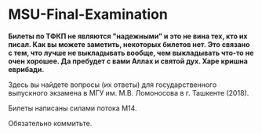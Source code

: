 # MSU-Final-Examination

**Билеты по ТФКП не являются "надежными" и это не вина тех, кто их писал. Как вы можете заметить, некоторых билетов нет. Это связано с тем, что лучше не выкладывать вообще, чем выкладывать что-то не очен хорошее. Да пребудет с вами Аллах и святой дух. Харе кришна еврибади.**

Здесь вы найдете вопросы (их ответы) для государственного выпускного экзамена в МГУ им. М.В. Ломоносова в г. Ташкенте (2018).

Билеты написаны силами потока М14.

Обязательно коммитьте.
